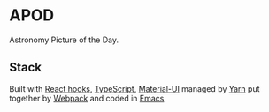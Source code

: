 # APOD

Astronomy Picture of the Day.

## Stack
Built with [React hooks](https://reactjs.org/docs/hooks-overview.html), [TypeScript](https://www.typescriptlang.org), [Material-UI](https://material-ui.com)
managed by [Yarn](https://classic.yarnpkg.com/en/)
put together by [Webpack](https://webpack.js.org)
and coded in [Emacs](https://www.gnu.org/software/emacs/)
